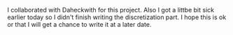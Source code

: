 I collaborated with Daheckwith for this project. 
Also I got a littbe bit sick earlier today so I didn't finish writing the discretization part. I hope this is ok or that I will get a chance to write it at a later date.
